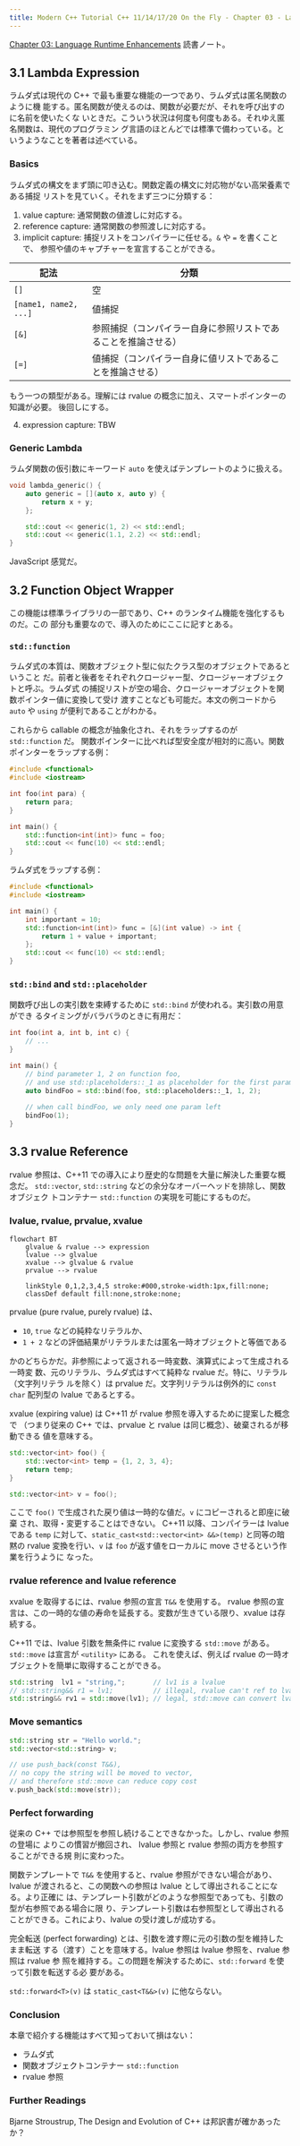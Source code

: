 ```yaml
---
title: Modern C++ Tutorial C++ 11/14/17/20 On the Fly - Chapter 03 - Language Runtime Enhancements 読書ノート
---
```


[Chapter 03: Language Runtime Enhancements](https://changkun.de/modern-cpp/en-us/03-runtime/)
読書ノート。

## 3.1 Lambda Expression

ラムダ式は現代の C++ で最も重要な機能の一つであり、ラムダ式は匿名関数のように機
能する。匿名関数が使えるのは、関数が必要だが、それを呼び出すのに名前を使いたくな
いときだ。こういう状況は何度も何度もある。それゆえ匿名関数は、現代のプログラミン
グ言語のほとんどでは標準で備わっている。というようなことを著者は述べている。

### Basics

ラムダ式の構文をまず頭に叩き込む。関数定義の構文に対応物がない高栄養素である捕捉
リストを見ていく。それをまず三つに分類する：

1. value capture: 通常関数の値渡しに対応する。
2. reference capture: 通常関数の参照渡しに対応する。
3. implicit capture: 捕捉リストをコンパイラーに任せる。`&` や `=` を書くことで、
   参照や値のキャプチャーを宣言することができる。

| 記法 | 分類 |
|------|--------------------|
| `[]` | 空 |
| `[name1, name2, ...]` | 値捕捉 |
| `[&]` | 参照捕捉（コンパイラー自身に参照リストであることを推論させる） |
| `[=]` | 値捕捉（コンパイラー自身に値リストであることを推論させる） |

もう一つの類型がある。理解には rvalue の概念に加え、スマートポインターの知識が必要。
後回しにする。

4. expression capture: TBW

### Generic Lambda

ラムダ関数の仮引数にキーワード `auto` を使えばテンプレートのように扱える。

```c++
void lambda_generic() {
    auto generic = [](auto x, auto y) {
        return x + y;
    };

    std::cout << generic(1, 2) << std::endl;
    std::cout << generic(1.1, 2.2) << std::endl;
}
```

JavaScript 感覚だ。

## 3.2 Function Object Wrapper

この機能は標準ライブラリの一部であり、C++ のランタイム機能を強化するものだ。この
部分も重要なので、導入のためにここに記すとある。

### `std::function`

ラムダ式の本質は、関数オブジェクト型に似たクラス型のオブジェクトであるということ
だ。前者と後者をそれぞれクロージャー型、クロージャーオブジェクトと呼ぶ。ラムダ式
の捕捉リストが空の場合、クロージャーオブジェクトを関数ポインター値に変換して受け
渡すことなども可能だ。本文の例コードから `auto` や `using` が便利であることがわかる。

これらから callable の概念が抽象化され、それをラップするのが `std::function` だ。
関数ポインターに比べれば型安全度が相対的に高い。関数ポインターをラップする例：

```c++
#include <functional>
#include <iostream>

int foo(int para) {
    return para;
}

int main() {
    std::function<int(int)> func = foo;
    std::cout << func(10) << std::endl;
}
```

ラムダ式をラップする例：

```c++
#include <functional>
#include <iostream>

int main() {
    int important = 10;
    std::function<int(int)> func = [&](int value) -> int {
        return 1 + value + important;
    };
    std::cout << func(10) << std::endl;
}
```

### `std::bind` and `std::placeholder`

関数呼び出しの実引数を束縛するために `std::bind` が使われる。実引数の用意ができ
るタイミングがバラバラのときに有用だ：

```c++
int foo(int a, int b, int c) {
    // ...
}

int main() {
    // bind parameter 1, 2 on function foo,
    // and use std::placeholders::_1 as placeholder for the first parameter.
    auto bindFoo = std::bind(foo, std::placeholders::_1, 1, 2);
    
    // when call bindFoo, we only need one param left
    bindFoo(1);
}
```

## 3.3 rvalue Reference

rvalue 参照は、C++11 での導入により歴史的な問題を大量に解決した重要な概念だ。
`std::vector`, `std::string` などの余分なオーバーヘッドを排除し、関数オブジェク
トコンテナー `std::function` の実現を可能にするものだ。

### lvalue, rvalue, prvalue, xvalue

```mermaid
flowchart BT
    glvalue & rvalue --> expression
    lvalue --> glvalue
    xvalue --> glvalue & rvalue
    prvalue --> rvalue

    linkStyle 0,1,2,3,4,5 stroke:#000,stroke-width:1px,fill:none;
    classDef default fill:none,stroke:none;
```

prvalue (pure rvalue, purely rvalue) は、

* `10`, `true` などの純粋なリテラルか、
* `1 + 2` などの評価結果がリテラルまたは匿名一時オブジェクトと等価である

かのどちらかだ。非参照によって返される一時変数、演算式によって生成される一時変
数、元のリテラル、ラムダ式はすべて純粋な rvalue だ。特に、リテラル（文字列リテラ
ルを除く）は prvalue だ。文字列リテラルは例外的に `const char` 配列型の lvalue
であるとする。

xvalue (expiring value) は C++11 が rvalue 参照を導入するために提案した概念で
（つまり従来の C++ では、prvalue と rvalue は同じ概念）、破棄されるが移動できる
値を意味する。

```c++
std::vector<int> foo() {
    std::vector<int> temp = {1, 2, 3, 4};
    return temp;
}

std::vector<int> v = foo();
```

ここで `foo()` で生成された戻り値は一時的な値だ。`v` にコピーされると即座に破棄
され、取得・変更することはできない。 C++11 以降、コンパイラーは lvalue である
`temp` に対して、`static_cast<std::vector<int> &&>(temp)` と同等の暗黙の rvalue
変換を行い、`v` は `foo` が返す値をローカルに move させるという作業を行うように
なった。

### rvalue reference and lvalue reference

xvalue を取得するには、rvalue 参照の宣言 `T&&` を使用する。
rvalue 参照の宣言は、この一時的な値の寿命を延長する。変数が生きている限り、xvalue は存続する。

C++11 では、lvalue 引数を無条件に rvalue に変換する `std::move` がある。
`std::move` は宣言が `<utility>` にある。
これを使えば、例えば rvalue の一時オブジェクトを簡単に取得することができる。

```c++
std::string  lv1 = "string,";       // lv1 is a lvalue
// std::string&& r1 = lv1;          // illegal, rvalue can't ref to lvalue
std::string&& rv1 = std::move(lv1); // legal, std::move can convert lvalue to rvalue
```

### Move semantics

```c++
std::string str = "Hello world.";
std::vector<std::string> v;

// use push_back(const T&&),
// no copy the string will be moved to vector,
// and therefore std::move can reduce copy cost
v.push_back(std::move(str));
```

### Perfect forwarding

従来の C++ では参照型を参照し続けることできなかった。しかし、rvalue 参照の登場に
よりこの慣習が撤回され、 lvalue 参照と rvalue 参照の両方を参照することができる規
則に変わった。

関数テンプレートで `T&&` を使用すると、rvalue 参照ができない場合があり、 lvalue
が渡されると、この関数への参照は lvalue として導出されることになる。より正確に
は、テンプレート引数がどのような参照型であっても、引数の型が右参照である場合に限
り、テンプレート引数は右参照型として導出されることができる。これにより、lvalue
の受け渡しが成功する。

完全転送 (perfect forwarding) とは、引数を渡す際に元の引数の型を維持したまま転送
する（渡す）ことを意味する。lvalue 参照は lvalue 参照を、rvalue 参照は rvalue 参
照を維持する。この問題を解決するために、`std::forward` を使って引数を転送する必
要がある。

`std::forward<T>(v)` は `static_cast<T&&>(v)` に他ならない。

### Conclusion

本章で紹介する機能はすべて知っておいて損はない：

* ラムダ式
* 関数オブジェクトコンテナー `std::function`
* rvalue 参照

### Further Readings

Bjarne Stroustrup, The Design and Evolution of C++ は邦訳書が確かあったか？
